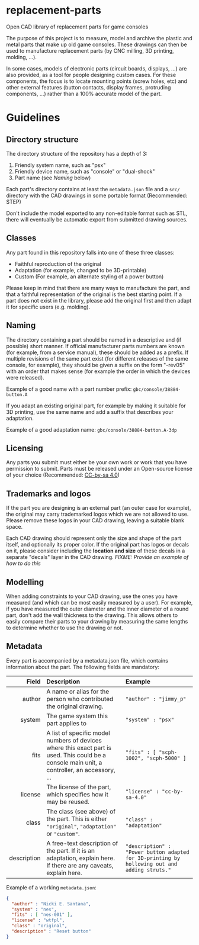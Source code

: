 # replacement-parts
Open CAD library of replacement parts for game consoles

The purpose of this project is to measure, model and archive the plastic and
metal parts that make up old game consoles. These drawings can then be used to
manufacture replacement parts (by CNC milling, 3D printing, molding, ...).

In some cases, models of electronic parts (circuit boards, displays, ...) are also provided, as a tool
for people designing custom cases. For these components, the focus is to locate mounting points (screw holes, etc)
and other external features (button contacts, display frames, protruding components, ...) rather than a 100%
accurate model of the part.


# Guidelines

## Directory structure
The directory structure of the repository has a depth of 3:
1. Friendly system name, such as "psx"
2. Friendly device name, such as "console" or "dual-shock"
3. Part name (see *Naming* below)

Each part's directory contains at least the `metadata.json` file and a `src/` directory
with the CAD drawings in some portable format (Recommended: STEP)

Don't include the model exported to any non-editable format such as STL, there will eventually be automatic export
from submitted drawing sources.

## Classes
Any part found in this repository falls into one of these three classes:
* Faithful reproduction of the original
* Adaptation (for example, changed to be 3D-printable)
* Custom (For example, an alternate styling of a power button)

Please keep in mind that there are many ways to manufacture the part, and that a faithful representation
of the original is the best starting point. If a part does not exist in the library, please add the original
first and then adapt it for specific users (e.g. molding).

## Naming
The directory containing a part should be named in a descriptive and (if possible) short manner.
If official manufacturer parts numbers are known (for example, from a service manual), these should
be added as a prefix. If multiple revisions of the same part exist (for different releases of the same console, for example),
they should be given a suffix on the form "-rev05" with an order that makes sense (for example the order in which the devices were released).

Example of a good name with a part number prefix:
`gbc/console/38884-button.A`

If you adapt an existing original part, for example by making it suitable for 3D printing, use the same name and add a suffix that
describes your adaptation.

Example of a good adaptation name:
`gbc/console/38884-button.A-3dp`

## Licensing
Any parts you submit must either be your own work or work
that you have permission to submit. Parts must be released
under an Open-source license of your choice (Recommended: [CC-by-sa 4.0](https://creativecommons.org/licenses/by-sa/4.0/))

## Trademarks and logos
If the part you are designing is an external part (an outer case for example),
the original may carry trademarked logos which we are not allowed to use.
Please remove these logos in your CAD drawing, leaving a suitable blank space.

Each CAD drawing should represent only the size and shape of the part itself, and optionally its proper color.
If the original part has logos or decals on it, please consider including the **location and size** of these
decals in a separate "decals" layer in the CAD drawing. *FIXME: Provide an example of how to do this*

## Modelling
When adding constraints to your CAD drawing, use the ones you have measured (and which can be most easily measured by a user).
For example, if you have measured the outer diameter and the inner diameter of a round part, don't add the wall thickness to
the drawing. This allows others to easily compare their parts to your drawing by measuring the same lengths to determine
whether to use the drawing or not.

## Metadata
Every part is accompanied by a metadata.json file, which contains
information about the part. The following fields are mandatory:

| Field  | Description | Example |
|-------:|:------------|:---------|
| author | A name or alias for the person who contributed the original drawing. | `"author" : "jimmy_p"` |
| system | The game system this part applies to | `"system" : "psx"` |
| fits   | A list of specific model numbers of devices where this exact part is used. This could be a console main unit, a controller, an accessory, ... | `"fits" : [ "scph-1002", "scph-5000" ]` |
| license | The license of the part, which specifies how it may be reused. | `"license" : "cc-by-sa-4.0"` |
| class  | The class (see above) of the part. This is either `"original"`, `"adaptation"` or `"custom"`. | `"class" : "adaptation"` |
| description | A free-text description of the part. If it is an adaptation, explain here. If there are any caveats, explain here. | `"description" : "Power button adapted for 3D-printing by hollowing out and adding struts."` |

Example of a working `metadata.json`:
```json
{
  "author" : "Nicki E. Santana",
  "system" : "nes",
  "fits" : [ "nes-001" ],
  "license" : "wtfpl",
  "class" : "original",
  "description" : "Reset button"
}
```
